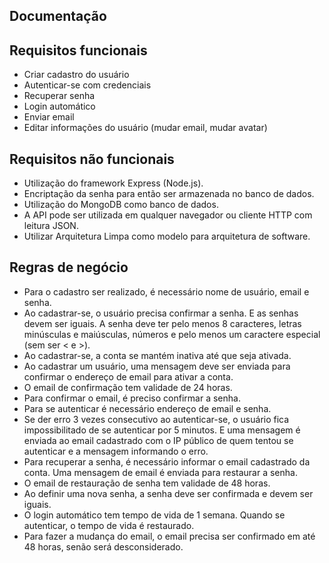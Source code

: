 ## Documentação

## Requisitos funcionais
 + Criar cadastro do usuário
 + Autenticar-se com credenciais
 + Recuperar senha
 + Login automático
 + Enviar email
 + Editar informações do usuário (mudar email, mudar avatar)

## Requisitos não funcionais
 + Utilização do framework Express (Node.js).
 + Encriptação da senha para então ser armazenada no banco de dados.
 + Utilização do MongoDB como banco de dados.
 + A API pode ser utilizada em qualquer navegador ou cliente HTTP com leitura JSON.
 + Utilizar Arquitetura Limpa como modelo para arquitetura de software.

## Regras de negócio

 + Para o cadastro ser realizado, é necessário nome de usuário, email e senha.
 + Ao cadastrar-se, o usuário precisa confirmar a senha. E as senhas devem ser iguais.
A senha deve ter pelo menos 8 caracteres, letras minúsculas e maiúsculas, números e pelo menos um caractere especial (sem ser < e >).
 + Ao cadastrar-se, a conta se mantém inativa até que seja ativada.
 + Ao cadastrar um usuário, uma mensagem deve ser enviada para confirmar o endereço de email para ativar a conta.
 + O email de confirmação tem validade de 24 horas.
 + Para confirmar o email, é preciso confirmar a senha.
 + Para se autenticar é necessário endereço de email e senha.
 + Se der erro 3 vezes consecutivo ao autenticar-se, o usuário fica impossibilitado de se autenticar por 5 minutos. E uma mensagem é enviada ao email cadastrado com o IP público de quem tentou se autenticar e a mensagem informando o erro.
 + Para recuperar a senha, é necessário informar o email cadastrado da conta. Uma mensagem de email é enviada para restaurar a senha.
 + O email de restauração de senha tem validade de 48 horas.
 + Ao definir uma nova senha, a senha deve ser confirmada e devem ser iguais.
 + O login automático tem tempo de vida de 1 semana. Quando se autenticar, o tempo de vida é restaurado.
 + Para fazer a mudança do email, o email precisa ser confirmado em até 48 horas, senão será desconsiderado.
